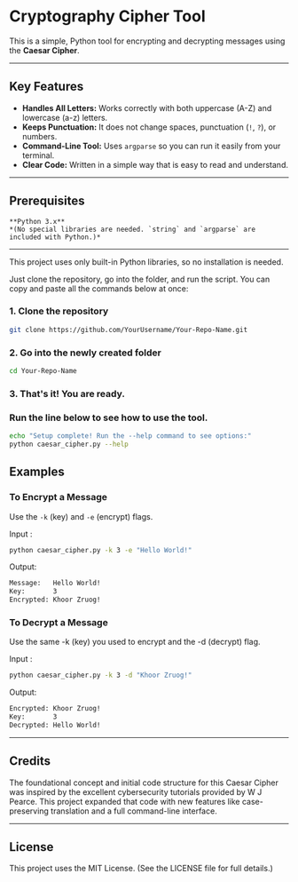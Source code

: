 # Cryptography Cipher Tool

This is a simple, Python tool for encrypting and decrypting messages using the **Caesar Cipher**.

---

## Key Features

* **Handles All Letters:** Works correctly with both uppercase (A-Z) and lowercase (a-z) letters.
* **Keeps Punctuation:** It does not change spaces, punctuation (`!`, `?`), or numbers.
* **Command-Line Tool:** Uses `argparse` so you can run it easily from your terminal.
* **Clear Code:** Written in a simple way that is easy to read and understand.

---

## Prerequisites

    **Python 3.x**
    *(No special libraries are needed. `string` and `argparse` are included with Python.)*

---

This project uses only built-in Python libraries, so no installation is needed.

Just clone the repository, go into the folder, and run the script. You can copy and paste all the commands below at once:

### 1. Clone the repository 

```bash
git clone https://github.com/YourUsername/Your-Repo-Name.git
```

### 2. Go into the newly created folder

```bash
cd Your-Repo-Name
```

### 3. That's it! You are ready.

### Run the line below to see how to use the tool.

```bash
echo "Setup complete! Run the --help command to see options:"
python caesar_cipher.py --help
```
## Examples

### To Encrypt a Message

Use the `-k` (key) and `-e` (encrypt) flags.

Input :

```bash
python caesar_cipher.py -k 3 -e "Hello World!"
```

Output:

```bash
Message:   Hello World!
Key:       3
Encrypted: Khoor Zruog!
```

### To Decrypt a Message

Use the same -k (key) you used to encrypt and the -d (decrypt) flag.

Input :

```Bash
python caesar_cipher.py -k 3 -d "Khoor Zruog!"
```
Output:

```Bash
Encrypted: Khoor Zruog!
Key:       3
Decrypted: Hello World!
```

---

## Credits

The foundational concept and initial code structure for this Caesar Cipher was inspired by the excellent cybersecurity tutorials provided by W J Pearce. This project expanded that code with new features like case-preserving translation and a full command-line interface.

---

## License

This project uses the MIT License. (See the LICENSE file for full details.)

